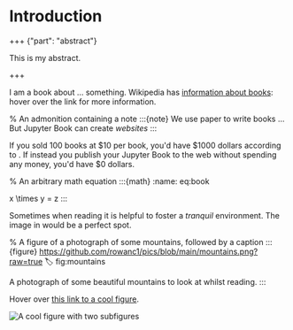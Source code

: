 # Introduction

+++ {"part": "abstract"}

This is my abstract.

+++

I am a book about … something. Wikipedia has [information about books](wiki:book): hover over the link for more information.

% An admonition containing a note
:::{note}
We use paper to write books … But Jupyter Book can create _websites_
:::

If you sold 100 books at \$10 per book, you'd have \$1000 dollars according to [](#eq:book).
If instead you publish your Jupyter Book to the web without spending any money, you'd have \$0 dollars.

% An arbitrary math equation
:::{math}
:name: eq:book

x \times y = z
:::

Sometimes when reading it is helpful to foster a _tranquil_ environment.
The image in [](#fig:mountains) would be a perfect spot.

% A figure of a photograph of some mountains, followed by a caption
:::{figure} https://github.com/rowanc1/pics/blob/main/mountains.png?raw=true
:label: fig:mountains

A photograph of some beautiful mountains to look at whilst reading.
:::

Hover over [this link to a cool figure](xref:guide#subfigure).

![A cool figure with two subfigures](xref:guide#subfigure)
